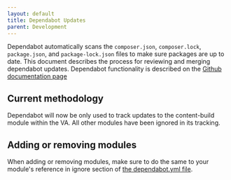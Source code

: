 ```yaml
---
layout: default
title: Dependabot Updates
parent: Development
---
```


Dependabot automatically scans the `composer.json`, `composer.lock`, `package.json`, and `package-lock.json` files to make sure packages are up to date. This document describes the process for reviewing and merging dependabot updates. Dependabot functionality is described on the [Github documentation page](https://docs.github.com/en/code-security/supply-chain-security/keeping-your-dependencies-updated-automatically)

## Current methodology

Dependabot will now be only used to track updates to the content-build module within the VA. All other modules have been ignored in its tracking.

## Adding or removing modules

When adding or removing modules, make sure to do the same to your module's reference in ignore section of [the dependabot.yml file](../.github/dependabot.yml).
